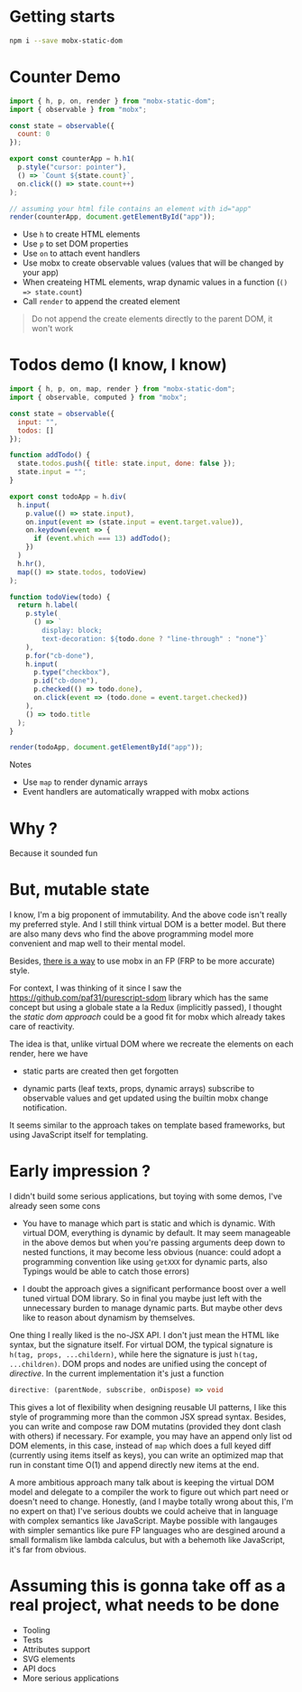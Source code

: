 # Getting starts

```sh
npm i --save mobx-static-dom
```

# Counter Demo

```js
import { h, p, on, render } from "mobx-static-dom";
import { observable } from "mobx";

const state = observable({
  count: 0
});

export const counterApp = h.h1(
  p.style("cursor: pointer"),
  () => `Count ${state.count}`,
  on.click(() => state.count++)
);

// assuming your html file contains an element with id="app"
render(counterApp, document.getElementById("app"));
```

- Use `h` to create HTML elements
- Use `p` to set DOM properties
- Use `on` to attach event handlers
- Use mobx to create observable values (values that will be changed by your app)
- When createing HTML elements, wrap dynamic values in a function (`() => state.count`)
- Call `render` to append the created element

> Do not append the create elements directly to the parent DOM, it won't work

# Todos demo (I know, I know)

```js
import { h, p, on, map, render } from "mobx-static-dom";
import { observable, computed } from "mobx";

const state = observable({
  input: "",
  todos: []
});

function addTodo() {
  state.todos.push({ title: state.input, done: false });
  state.input = "";
}

export const todoApp = h.div(
  h.input(
    p.value(() => state.input),
    on.input(event => (state.input = event.target.value)),
    on.keydown(event => {
      if (event.which === 13) addTodo();
    })
  )
  h.hr(),
  map(() => state.todos, todoView)
);

function todoView(todo) {
  return h.label(
    p.style(
      () => `
        display: block;
        text-decoration: ${todo.done ? "line-through" : "none"}`
    ),
    p.for("cb-done"),
    h.input(
      p.type("checkbox"),
      p.id("cb-done"),
      p.checked(() => todo.done),
      on.click(event => (todo.done = event.target.checked))
    ),
    () => todo.title
  );
}

render(todoApp, document.getElementById("app"));
```

Notes

- Use `map` to render dynamic arrays
- Event handlers are automatically wrapped with mobx actions

# Why ?

Because it sounded fun

# But, mutable state

I know, I'm a big proponent of immutability. And the above code isn't really my preferred style. And I still think virtual DOM is a better model. But there are also many devs who find the above programming model more convenient and map well to their mental model.

Besides, [there is a way](https://github.com/mobxjs/mobx/issues/199#issuecomment-221015091) to use mobx in an FP (FRP to be more accurate) style.

For context, I was thinking of it since I saw the https://github.com/paf31/purescript-sdom library which has the same concept but using a globale state a la Redux (implicitly passed), I thought the _static dom approach_ could be a good fit for mobx which already takes care of reactivity.

The idea is that, unlike virtual DOM where we recreate the elements on each render, here we have

- static parts are created then get forgotten

- dynamic parts (leaf texts, props, dynamic arrays) subscribe to observable values and get updated using the builtin mobx change notification.

It seems similar to the approach takes on template based frameworks, but using JavaScript itself for templating.

# Early impression ?

I didn't build some serious applications, but toying with some demos, I've already seen some cons

- You have to manage which part is static and which is dynamic. With virtual DOM, everything is dynamic by default. It may seem manageable in the above demos but when you're passing arguments deep down to nested functions, it may become less obvious (nuance: could adopt a programming convention like using `getXXX` for dynamic parts, also Typings would be able to catch those errors)

- I doubt the approach gives a significant performance boost over a well tuned virtual DOM library. So in final you maybe just left with the unnecessary burden to manage dynamic parts. But maybe other devs like to reason about dynamism by themselves.

One thing I really liked is the no-JSX API. I don't just mean the HTML like syntax, but the signature itself. For virtual DOM, the typical signature is `h(tag, props, ...childern)`, while here the signature is just `h(tag, ...children)`. DOM props and nodes are unified using the concept of _directive_. In the current implementation it's just a function

```ts
directive: (parentNode, subscribe, onDispose) => void
```

This gives a lot of flexibility when designing reusable UI patterns, I like this style of programming more than the common JSX spread syntax. Besides, you can write and compose raw DOM mutatins (provided they dont clash with others) if necessary. For example, you may have an append only list od DOM elements, in this case, instead of `map` which does a full keyed diff (currently using items itself as keys), you can write an optimized map that run in constant time O(1) and append directly new items at the end.

A more ambitious approach many talk about is keeping the virtual DOM model and delegate to a compiler the work to figure out which part need or doesn't need to change. Honestly, (and I maybe totally wrong about this, I'm no expert on that) I've serious doubts we could acheive that in language with complex semantics like JavaScript. Maybe possible with langauges with simpler semantics like pure FP languages who are desgined around a small formalism like lambda calculus, but with a behemoth like JavaScript, it's far from obvious.

# Assuming this is gonna take off as a real project, what needs to be done

- Tooling
- Tests
- Attributes support
- SVG elements
- API docs
- More serious applications
